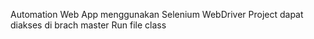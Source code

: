 Automation Web App menggunakan Selenium WebDriver
Project dapat diakses di brach master
Run file class
